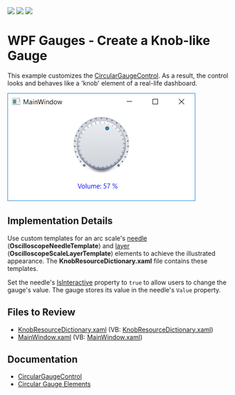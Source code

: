 <!-- default badges list -->
![](https://img.shields.io/endpoint?url=https://codecentral.devexpress.com/api/v1/VersionRange/128570577/22.2.2%2B)
[![](https://img.shields.io/badge/Open_in_DevExpress_Support_Center-FF7200?style=flat-square&logo=DevExpress&logoColor=white)](https://supportcenter.devexpress.com/ticket/details/E3335)
[![](https://img.shields.io/badge/📖_How_to_use_DevExpress_Examples-e9f6fc?style=flat-square)](https://docs.devexpress.com/GeneralInformation/403183)
<!-- default badges end -->

# WPF Gauges - Create a Knob-like Gauge

This example customizes the [CircularGaugeControl](https://docs.devexpress.com/WPF/DevExpress.Xpf.Gauges.CircularGaugeControl). As a result, the control looks and behaves like a 'knob' element of a real-life dashboard.

![Knob-like Gauge](./media/b5aca44e-e490-11e6-80bf-00155d62480c.png)

## Implementation Details

Use custom templates for an arc scale's [needle](https://docs.devexpress.com/WPF/9957/controls-and-libraries/gauge-controls/visual-elements/circular-gauge/needle) (**OscilloscopeNeedleTemplate**) and [layer](https://docs.devexpress.com/WPF/9962/controls-and-libraries/gauge-controls/visual-elements/circular-gauge/layers) (**OscilloscopeScaleLayerTemplate**) elements to achieve the illustrated appearance. The **KnobResourceDictionary.xaml** file contains these templates.

Set the needle's [IsInteractive](https://docs.devexpress.com/WPF/DevExpress.Xpf.Gauges.ValueIndicatorBase.IsInteractive) property to `true` to allow users to change the gauge's value. The gauge stores its value in the needle's `Value` property.

## Files to Review

* [KnobResourceDictionary.xaml](./CS/DXGauges_Knobs/KnobResourceDictionary.xaml) (VB: [KnobResourceDictionary.xaml](./VB/DXGauges_Knobs/KnobResourceDictionary.xaml))
* [MainWindow.xaml](./CS/DXGauges_Knobs/MainWindow.xaml) (VB: [MainWindow.xaml](./VB/DXGauges_Knobs/MainWindow.xaml))

## Documentation

* [CircularGaugeControl](https://docs.devexpress.com/WPF/DevExpress.Xpf.Gauges.CircularGaugeControl)
* [Circular Gauge Elements](https://docs.devexpress.com/WPF/9954/controls-and-libraries/gauge-controls/visual-elements/circular-gauge)
